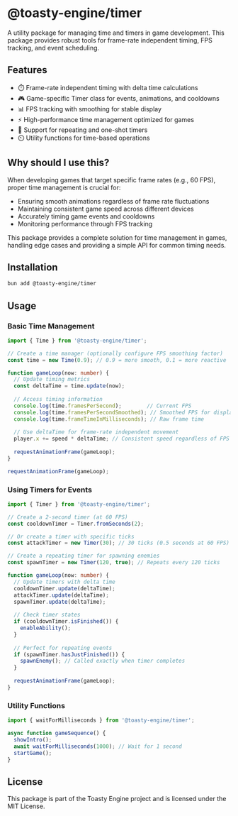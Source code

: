 # @toasty-engine/timer
    
<!-- automd:badges color="yellow" name="@toasty-engine/timer" license codecov no-npmDownloads -->
<!-- /automd -->

A utility package for managing time and timers in game development. This package provides robust tools for frame-rate independent timing, FPS tracking, and event scheduling.

## Features

- ⏱️ Frame-rate independent timing with delta time calculations
- 🎮 Game-specific Timer class for events, animations, and cooldowns
- 📊 FPS tracking with smoothing for stable display
- ⚡ High-performance time management optimized for games
- 🔄 Support for repeating and one-shot timers
- ⏲️ Utility functions for time-based operations

## Why should I use this?

When developing games that target specific frame rates (e.g., 60 FPS), proper time management is crucial for:
- Ensuring smooth animations regardless of frame rate fluctuations
- Maintaining consistent game speed across different devices
- Accurately timing game events and cooldowns
- Monitoring performance through FPS tracking

This package provides a complete solution for time management in games, handling edge cases and providing a simple API for common timing needs.

## Installation

```sh
bun add @toasty-engine/timer
```

## Usage

### Basic Time Management

```typescript
import { Time } from '@toasty-engine/timer';

// Create a time manager (optionally configure FPS smoothing factor)
const time = new Time(0.9); // 0.9 = more smooth, 0.1 = more reactive

function gameLoop(now: number) {
  // Update timing metrics
  const deltaTime = time.update(now);
  
  // Access timing information
  console.log(time.framesPerSecond);        // Current FPS
  console.log(time.framesPerSecondSmoothed); // Smoothed FPS for display
  console.log(time.frameTimeInMilliseconds); // Raw frame time
  
  // Use deltaTime for frame-rate independent movement
  player.x += speed * deltaTime; // Consistent speed regardless of FPS
  
  requestAnimationFrame(gameLoop);
}

requestAnimationFrame(gameLoop);
```

### Using Timers for Events

```typescript
import { Timer } from '@toasty-engine/timer';

// Create a 2-second timer (at 60 FPS)
const cooldownTimer = Timer.fromSeconds(2);

// Or create a timer with specific ticks
const attackTimer = new Timer(30); // 30 ticks (0.5 seconds at 60 FPS)

// Create a repeating timer for spawning enemies
const spawnTimer = new Timer(120, true); // Repeats every 120 ticks

function gameLoop(now: number) {
  // Update timers with delta time
  cooldownTimer.update(deltaTime);
  attackTimer.update(deltaTime);
  spawnTimer.update(deltaTime);
  
  // Check timer states
  if (cooldownTimer.isFinished()) {
    enableAbility();
  }
  
  // Perfect for repeating events
  if (spawnTimer.hasJustFinished()) {
    spawnEnemy(); // Called exactly when timer completes
  }
  
  requestAnimationFrame(gameLoop);
}
```

### Utility Functions

```typescript
import { waitForMilliseconds } from '@toasty-engine/timer';

async function gameSequence() {
  showIntro();
  await waitForMilliseconds(1000); // Wait for 1 second
  startGame();
}
```

## License

This package is part of the Toasty Engine project and is licensed under the MIT License.

<!-- automd:contributors author="story75" -->
<!-- /automd -->

<!-- automd:with-automd -->
<!-- /automd -->
